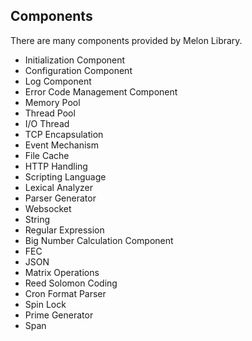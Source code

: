 ## Components



There are many components provided by Melon Library.

- Initialization Component
- Configuration Component
- Log Component
- Error Code Management Component
- Memory Pool
- Thread Pool
- I/O Thread
- TCP Encapsulation
- Event Mechanism
- File Cache
- HTTP Handling
- Scripting Language
- Lexical Analyzer
- Parser Generator
- Websocket
- String
- Regular Expression
- Big Number Calculation Component
- FEC
- JSON
- Matrix Operations
- Reed Solomon Coding
- Cron Format Parser
- Spin Lock
- Prime Generator
- Span
